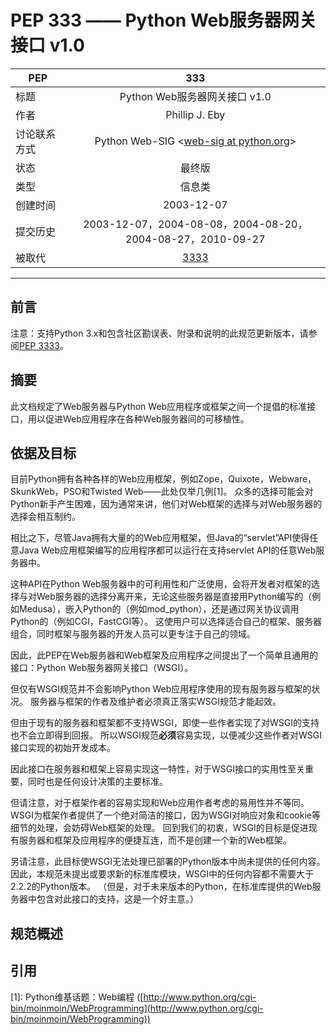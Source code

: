 # PEP 333 —— Python Web服务器网关接口 v1.0

| PEP | 333 |
| ------- |:-------------:|
| 标题     | Python Web服务器网关接口 v1.0 |
| 作者     | Phillip J. Eby <pje at telecommunity.com> |
| 讨论联系方式     | Python Web-SIG <[web-sig at python.org](mailto:web-sig@python.org?subject=PEP%20333)> |
| 状态 | 最终版 |
| 类型 | 信息类   |
| 创建时间 | 2003-12-07 |
| 提交历史 | 2003-12-07，2004-08-08，2004-08-20，2004-08-27，2010-09-27 |
| 被取代 | [3333](./pep-3333.md) |

---

## 前言

注意：支持Python 3.x和包含社区勘误表、附录和说明的此规范更新版本，请参阅[PEP 3333](./pep-3333.md)。

## 摘要

此文档规定了Web服务器与Python Web应用程序或框架之间一个提倡的标准接口，用以促进Web应用程序在各种Web服务器间的可移植性。

## 依据及目标

目前Python拥有各种各样的Web应用框架，例如Zope，Quixote，Webware，SkunkWeb，PSO和Twisted Web——此处仅举几例[1]。
众多的选择可能会对Python新手产生困难，因为通常来讲，他们对Web框架的选择与对Web服务器的选择会相互制约。

相比之下，尽管Java拥有大量的的Web应用框架，但Java的“servlet”API使得任意Java Web应用框架编写的应用程序都可以运行在支持servlet API的任意Web服务器中。

这种API在Python Web服务器中的可利用性和广泛使用，会将开发者对框架的选择与对Web服务器的选择分离开来，无论这些服务器是直接用Python编写的（例如Medusa），嵌入Python的（例如mod_python），还是通过网关协议调用Python的（例如CGI，FastCGI等）。
这使用户可以选择适合自己的框架、服务器组合，同时框架与服务器的开发人员可以更专注于自己的领域。

因此，此PEP在Web服务器和Web框架及应用程序之间提出了一个简单且通用的接口：Python Web服务器网关接口（WSGI）。

但仅有WSGI规范并不会影响Python Web应用程序使用的现有服务器与框架的状况。
服务器与框架的作者及维护者必须真正落实WSGI规范才能起效。

但由于现有的服务器和框架都不支持WSGI，即使一些作者实现了对WSGI的支持也不会立即得到回报。
所以WSGI规范**必须**容易实现，以便减少这些作者对WSGI接口实现的初始开发成本。

因此接口在服务器和框架上容易实现这一特性，对于WSGI接口的实用性至关重要，同时也是任何设计决策的主要标准。

但请注意，对于框架作者的容易实现和Web应用作者考虑的易用性并不等同。
WSGI为框架作者提供了一个绝对简洁的接口，因为WSGI对响应对象和cookie等细节的处理，会妨碍Web框架的处理。
回到我们的初衷，WSGI的目标是促进现有服务器和框架及应用程序的便捷互连，而不是创建一个新的Web框架。

另请注意，此目标使WSGI无法处理已部署的Python版本中尚未提供的任何内容。因此，本规范未提出或要求新的标准库模块，WSGI中的任何内容都不需要大于2.2.2的Python版本。 （但是，对于未来版本的Python，在标准库提供的Web服务器中包含对此接口的支持，这是一个好主意。）

## 规范概述



## 引用

[1]: Python维基话题：Web编程 ([http://www.python.org/cgi-bin/moinmoin/WebProgramming](http://www.python.org/cgi-bin/moinmoin/WebProgramming))
